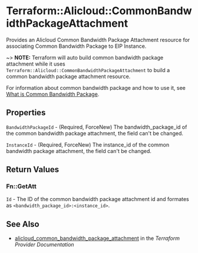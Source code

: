 # Terraform::Alicloud::CommonBandwidthPackageAttachment

Provides an Alicloud Common Bandwidth Package Attachment resource for associating Common Bandwidth Package to EIP Instance.

~> **NOTE:** Terraform will auto build common bandwidth package attachment while it uses `Terraform::Alicloud::CommonBandwidthPackageAttachment` to build a common bandwidth package attachment resource.

For information about common bandwidth package and how to use it, see [What is Common Bandwidth Package](https://www.alibabacloud.com/help/product/55092.htm).

## Properties

`BandwidthPackageId` - (Required, ForceNew) The bandwidth_package_id of the common bandwidth package attachment, the field can't be changed.

`InstanceId` - (Required, ForceNew) The instance_id of the common bandwidth package attachment, the field can't be changed.


## Return Values

### Fn::GetAtt

`Id` - The ID of the common bandwidth package attachment id and formates as `<bandwidth_package_id>:<instance_id>`.

## See Also

* [alicloud_common_bandwidth_package_attachment](https://www.terraform.io/docs/providers/alicloud/r/common_bandwidth_package_attachment.html) in the _Terraform Provider Documentation_